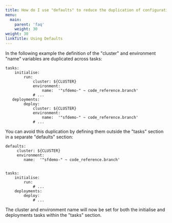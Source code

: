 ```yaml
---
title: How do I use "defaults" to reduce the duplication of configuration?
menu:
  main:
    parent: 'faq'
    weight: 30
weight: 30
linkTitle: Using Defaults
---
```

In the following example the definition of the "cluster" and environment "name" variables are duplicated across tasks:

```
tasks:
    initialise:
        run:
            cluster: ${CLUSTER}
            environment:
                name:  '"sfdemo-" ~ code_reference.branch'
            # ...
   deployments:
        deploy:
            cluster: ${CLUSTER}
            environment:
                name:  '"sfdemo-" ~ code_reference.branch'
            # ...
```

You can avoid this duplication by defining them outside the "tasks" section in a separate "defaults" section:

```
defaults:
     cluster: ${CLUSTER}
     environment:
        name:  '"sfdemo-" ~ code_reference.branch'
  
  
tasks:
    initialise:
        run:
            # ...
    deployments:
        deploy:
            # ...
```

The cluster and environment name will now be set for both the initialise and deployments tasks within the "tasks" section.
